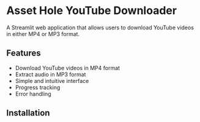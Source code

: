 # Asset Hole YouTube Downloader

A Streamlit web application that allows users to download YouTube videos in either MP4 or MP3 format.

## Features
- Download YouTube videos in MP4 format
- Extract audio in MP3 format
- Simple and intuitive interface
- Progress tracking
- Error handling

## Installation 